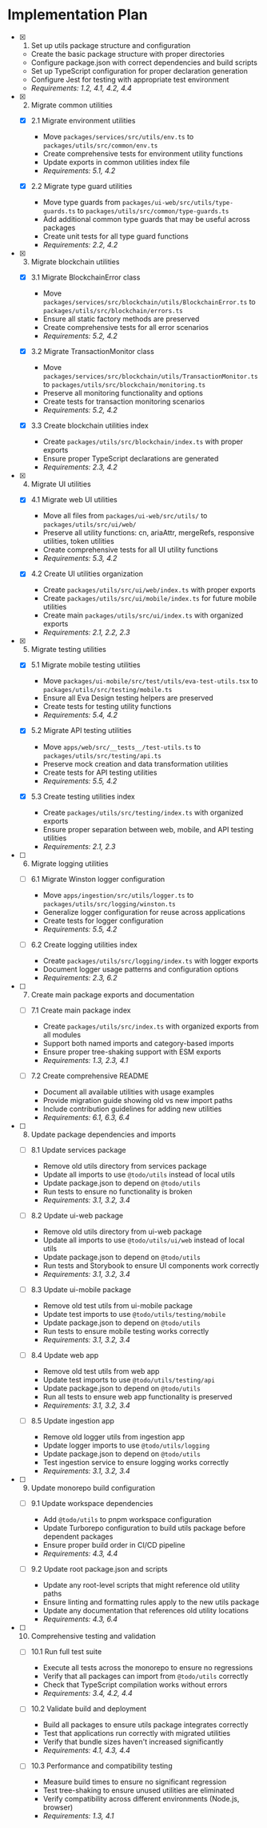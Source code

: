 # Implementation Plan

- [x] 1. Set up utils package structure and configuration
  - Create the basic package structure with proper directories
  - Configure package.json with correct dependencies and build scripts
  - Set up TypeScript configuration for proper declaration generation
  - Configure Jest for testing with appropriate test environment
  - _Requirements: 1.2, 4.1, 4.2, 4.4_

- [x] 2. Migrate common utilities
  - [x] 2.1 Migrate environment utilities
    - Move `packages/services/src/utils/env.ts` to `packages/utils/src/common/env.ts`
    - Create comprehensive tests for environment utility functions
    - Update exports in common utilities index file
    - _Requirements: 5.1, 4.2_

  - [x] 2.2 Migrate type guard utilities
    - Move type guards from `packages/ui-web/src/utils/type-guards.ts` to `packages/utils/src/common/type-guards.ts`
    - Add additional common type guards that may be useful across packages
    - Create unit tests for all type guard functions
    - _Requirements: 2.2, 4.2_

- [x] 3. Migrate blockchain utilities
  - [x] 3.1 Migrate BlockchainError class
    - Move `packages/services/src/blockchain/utils/BlockchainError.ts` to `packages/utils/src/blockchain/errors.ts`
    - Ensure all static factory methods are preserved
    - Create comprehensive tests for all error scenarios
    - _Requirements: 5.2, 4.2_

  - [x] 3.2 Migrate TransactionMonitor class
    - Move `packages/services/src/blockchain/utils/TransactionMonitor.ts` to `packages/utils/src/blockchain/monitoring.ts`
    - Preserve all monitoring functionality and options
    - Create tests for transaction monitoring scenarios
    - _Requirements: 5.2, 4.2_

  - [x] 3.3 Create blockchain utilities index
    - Create `packages/utils/src/blockchain/index.ts` with proper exports
    - Ensure proper TypeScript declarations are generated
    - _Requirements: 2.3, 4.2_

- [x] 4. Migrate UI utilities
  - [x] 4.1 Migrate web UI utilities
    - Move all files from `packages/ui-web/src/utils/` to `packages/utils/src/ui/web/`
    - Preserve all utility functions: cn, ariaAttr, mergeRefs, responsive utilities, token utilities
    - Create comprehensive tests for all UI utility functions
    - _Requirements: 5.3, 4.2_

  - [x] 4.2 Create UI utilities organization
    - Create `packages/utils/src/ui/web/index.ts` with proper exports
    - Create `packages/utils/src/ui/mobile/index.ts` for future mobile utilities
    - Create main `packages/utils/src/ui/index.ts` with organized exports
    - _Requirements: 2.1, 2.2, 2.3_

- [x] 5. Migrate testing utilities
  - [x] 5.1 Migrate mobile testing utilities
    - Move `packages/ui-mobile/src/test/utils/eva-test-utils.tsx` to `packages/utils/src/testing/mobile.ts`
    - Ensure all Eva Design testing helpers are preserved
    - Create tests for testing utility functions
    - _Requirements: 5.4, 4.2_

  - [x] 5.2 Migrate API testing utilities
    - Move `apps/web/src/__tests__/test-utils.ts` to `packages/utils/src/testing/api.ts`
    - Preserve mock creation and data transformation utilities
    - Create tests for API testing utilities
    - _Requirements: 5.5, 4.2_

  - [x] 5.3 Create testing utilities index
    - Create `packages/utils/src/testing/index.ts` with organized exports
    - Ensure proper separation between web, mobile, and API testing utilities
    - _Requirements: 2.1, 2.3_

- [ ] 6. Migrate logging utilities
  - [ ] 6.1 Migrate Winston logger configuration
    - Move `apps/ingestion/src/utils/logger.ts` to `packages/utils/src/logging/winston.ts`
    - Generalize logger configuration for reuse across applications
    - Create tests for logger configuration
    - _Requirements: 5.5, 4.2_

  - [ ] 6.2 Create logging utilities index
    - Create `packages/utils/src/logging/index.ts` with logger exports
    - Document logger usage patterns and configuration options
    - _Requirements: 2.3, 6.2_

- [ ] 7. Create main package exports and documentation
  - [ ] 7.1 Create main package index
    - Create `packages/utils/src/index.ts` with organized exports from all modules
    - Support both named imports and category-based imports
    - Ensure proper tree-shaking support with ESM exports
    - _Requirements: 1.3, 2.3, 4.1_

  - [ ] 7.2 Create comprehensive README
    - Document all available utilities with usage examples
    - Provide migration guide showing old vs new import paths
    - Include contribution guidelines for adding new utilities
    - _Requirements: 6.1, 6.3, 6.4_

- [ ] 8. Update package dependencies and imports
  - [ ] 8.1 Update services package
    - Remove old utils directory from services package
    - Update all imports to use `@todo/utils` instead of local utils
    - Update package.json to depend on `@todo/utils`
    - Run tests to ensure no functionality is broken
    - _Requirements: 3.1, 3.2, 3.4_

  - [ ] 8.2 Update ui-web package
    - Remove old utils directory from ui-web package
    - Update all imports to use `@todo/utils/ui/web` instead of local utils
    - Update package.json to depend on `@todo/utils`
    - Run tests and Storybook to ensure UI components work correctly
    - _Requirements: 3.1, 3.2, 3.4_

  - [ ] 8.3 Update ui-mobile package
    - Remove old test utils from ui-mobile package
    - Update test imports to use `@todo/utils/testing/mobile`
    - Update package.json to depend on `@todo/utils`
    - Run tests to ensure mobile testing works correctly
    - _Requirements: 3.1, 3.2, 3.4_

  - [ ] 8.4 Update web app
    - Remove old test utils from web app
    - Update test imports to use `@todo/utils/testing/api`
    - Update package.json to depend on `@todo/utils`
    - Run all tests to ensure web app functionality is preserved
    - _Requirements: 3.1, 3.2, 3.4_

  - [ ] 8.5 Update ingestion app
    - Remove old logger utils from ingestion app
    - Update logger imports to use `@todo/utils/logging`
    - Update package.json to depend on `@todo/utils`
    - Test ingestion service to ensure logging works correctly
    - _Requirements: 3.1, 3.2, 3.4_

- [ ] 9. Update monorepo build configuration
  - [ ] 9.1 Update workspace dependencies
    - Add `@todo/utils` to pnpm workspace configuration
    - Update Turborepo configuration to build utils package before dependent packages
    - Ensure proper build order in CI/CD pipeline
    - _Requirements: 4.3, 4.4_

  - [ ] 9.2 Update root package.json and scripts
    - Update any root-level scripts that might reference old utility paths
    - Ensure linting and formatting rules apply to the new utils package
    - Update any documentation that references old utility locations
    - _Requirements: 4.3, 6.4_

- [ ] 10. Comprehensive testing and validation
  - [ ] 10.1 Run full test suite
    - Execute all tests across the monorepo to ensure no regressions
    - Verify that all packages can import from `@todo/utils` correctly
    - Check that TypeScript compilation works without errors
    - _Requirements: 3.4, 4.2, 4.4_

  - [ ] 10.2 Validate build and deployment
    - Build all packages to ensure utils package integrates correctly
    - Test that applications run correctly with migrated utilities
    - Verify that bundle sizes haven't increased significantly
    - _Requirements: 4.1, 4.3, 4.4_

  - [ ] 10.3 Performance and compatibility testing
    - Measure build times to ensure no significant regression
    - Test tree-shaking to ensure unused utilities are eliminated
    - Verify compatibility across different environments (Node.js, browser)
    - _Requirements: 1.3, 4.1_
